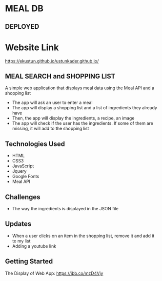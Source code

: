 # MEAL DB 

## DEPLOYED

# Website Link
https://ekustun.github.io/ustunkader.github.io/

## MEAL SEARCH and SHOPPING LIST

A simple web application that displays meal data using the Meal API and a shopping list

- The app will ask an user to enter a meal 
- The app will display a shopping list and a list of ingredients they already have
- Then, the app will display the ingredients, a recipe, an image
- The app will check if the user has the ingredients. If some of them are missing, it will add to the shopping list

## Technologies Used

- HTML
- CSS3
- JavaScript
- Jquery
- Google Fonts
- Meal API

## Challenges

- The way the ingredients is displayed in the JSON file 


## Updates

- When a user clicks on an item in the shopping list, remove it and add it to my list
- Adding a youtube link

## Getting Started

The Display of Web App: 
https://ibb.co/mzD4Vjy

